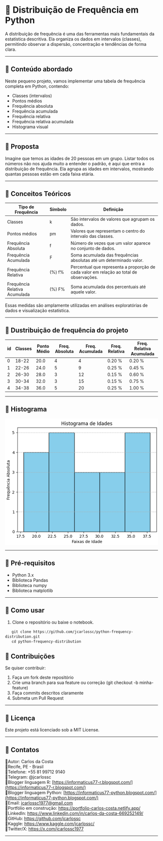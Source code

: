 # 📌 Distribuição de Frequência em Python

A distribuição de frequência é uma das ferramentas mais fundamentais da estatística descritiva.
Ela organiza os dados em intervalos (classes), permitindo observar a dispersão, concentração e tendências de forma clara.

---

## 📌 Conteúdo abordado

Neste pequeno projeto, vamos implementar uma tabela de frequência completa em Python, contendo:

- Classes (intervalos)
- Pontos médios
- Frequência absoluta
- Frequência acumulada
- Frequência relativa
- Frequência relativa acumulada
- Histograma visual

---

## 📌 Proposta 

Imagine que temos as idades de 20 pessoas em um grupo.
Listar todos os números não nos ajuda muito a entender o padrão, é aqui que entra a distribuição de frequência.
Ela agrupa as idades em intervalos, mostrando quantas pessoas estão em cada faixa etária.

---

## 📌 Conceitos Teóricos

|Tipo de Frequência	| Símbolo |	Definição |
| ------------------- | ------------------- | ------------------ |
| Classes | k | São intervalos de valores que agrupam os dados. |
| Pontos médios | pm | Valores que representam o centro do intervalo das classes. |
| Frequência Absoluta |	f |	Número de vezes que um valor aparece no conjunto de dados. |
| Frequência Acumulada |	F |	Soma acumulada das frequências absolutas até um determinado valor. |
| Frequência Relativa | (%)	f%	| Percentual que representa a proporção de cada valor em relação ao total de observações. |
| Frequência Relativa Acumulada | (%)	F% |	Soma acumulada dos percentuais até aquele valor. |

Essas medidas são amplamente utilizadas em análises exploratórias de dados e visualização estatística.

---

## 📌 Dustribuição de frequência do projeto

| id | Classes |	Ponto Médio |	Freq. Absoluta |	Freq. Acumulada |	Freq. Relativa |	Freq. Relativa Acumulada |
| -- | ------- | ------------ | --------------- | ---------------- | -------------- | ------------------------- |
| 0 |	18-22 | 20.0 |	4 | 4	| 0.20 % | 0.20 % |
| 1 | 22-26 | 24.0 |	5 | 9	| 0.25 % | 0.45 % |
| 2 | 26-30 | 28.0 |	3 | 12| 0.15 % | 0.60 % |
| 3 | 30-34 | 32.0 |	3 | 15| 0.15 % | 0.75 % |
| 4 | 34-38	| 36.0 |	5 | 20| 0.25 % | 1.00 % |

---

## 📌 Histograma

<img src="histograma/histograma.png">

---

## 📌 Pré-requisitos
- Python 3.x
- Biblioteca Pandas
- Biblioteca numpy
- Biblioteca matplotlib

---

## 📌 Como usar  
1. Clone o repositório ou baixe o notebook.  
```
   git clone https://github.com/jcarlossc/python-frequency-distribution.git
   cd python-frequency-distribution
```

## 📌 Contribuições

Se quiser contribuir:
1. Faça um fork deste repositório
2. Crie uma branch para sua feature ou correção (git checkout -b minha-feature)
3. Faça commits descritos claramente
4. Submeta um Pull Request

---

## 📌 Licença
Este projeto está licenciado sob a MIT License.

---

## 📌 Contatos
📌Autor: Carlos da Costa<br>
📌Recife, PE - Brasil<br>
📌Telefone: +55 81 99712 9140<br>
📌Telegram: @jcarlossc<br>
📌Blogger linguagem R: [https://informaticus77-r.blogspot.com/](https://informaticus77-r.blogspot.com/)<br>
📌Blogger linguagem Python: [https://informaticus77-python.blogspot.com/](https://informaticus77-python.blogspot.com/)<br>
📌Email: jcarlossc1977@gmail.com<br>
📌Portfólio em construção: https://portfolio-carlos-costa.netlify.app/<br>
📌LinkedIn: https://www.linkedin.com/in/carlos-da-costa-669252149/<br>
📌GitHub: https://github.com/jcarlossc<br>
📌Kaggle: https://www.kaggle.com/jcarlossc/  
📌Twitter/X: https://x.com/jcarlossc1977

---

